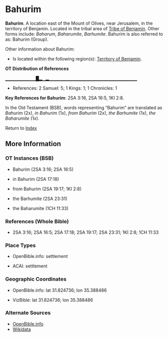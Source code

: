 # Bahurim
**Bahurim**. 
A location east of the Mount of Olives, near Jerusalem, in the territory of Benjamin. 
Located in the tribal area of [Tribe of Benjamin](../../../groups/md/acai/Benjamin.md). 
Other forms include: 
*Baharum*, *Baharumite*, *Barhumite*. 
Bahurim is also referred to as: 
Bahurim (Group). 




Other information about Bahurim:


* Is located within the following region(s): 
[Territory of Benjamin](TerritoryOfBenjamin.md). 


**OT Distribution of References**

▁▁▁▁▁▁▁▁▁█▂▁▂▁▁▁▁▁▁▁▁▁▁▁▁▁▁▁▁▁▁▁▁▁▁▁▁▁▁
* References: 2 Samuel: 5; 1 Kings: 1; 1 Chronicles: 1



**Key References for Bahurim**: 
2SA 3:16, 2SA 16:5, 1KI 2:8. 


In the Old Testament (BSB), words representing “Bahurim” are translated as 
*Bahurim* (2x), *in Bahurim* (1x), *from Bahurim* (2x), *the Barhumite* (1x), *the Baharumite* (1x). 




Return to [Index](00-Index.md)

## More Information

### OT Instances (BSB)

* Bahurim (2SA 3:16; 2SA 16:5)

* in Bahurim (2SA 17:18)

* from Bahurim (2SA 19:17; 1KI 2:8)

* the Barhumite (2SA 23:31)

* the Baharumite (1CH 11:33)



### References (Whole Bible)

* 2SA 3:16; 2SA 16:5; 2SA 17:18; 2SA 19:17; 2SA 23:31; 1KI 2:8; 1CH 11:33


### Place Types

* OpenBible.info: settlement

* ACAI: settlement



### Geographic Coordinates

* OpenBible.info: lat 31.824736; lon 35.388486

* VizBible: lat 31.824736; lon 35.388486



### Alternate Sources

* [OpenBible.info](https://www.openbible.info/geo/ancient/a9ed5a4)
* [Wikidata](http://www.wikidata.org/entity/Q2904499)



